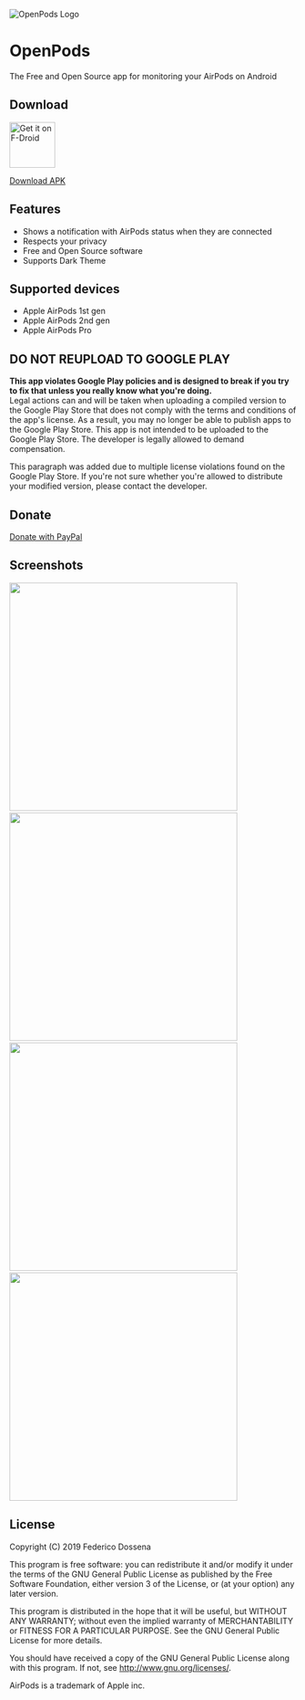 ![OpenPods Logo](fastlane/metadata/android/en-US/images/featureGraphic.png)

# OpenPods
The Free and Open Source app for monitoring your AirPods on Android

## Download
<a href="https://f-droid.org/packages/com.dosse.airpods"><img src="https://fdroid.gitlab.io/artwork/badge/get-it-on.png" alt="Get it on F-Droid" height="80"></a>

[Download APK](https://downloads.fdossena.com/geth.php?r=openpods-apk)

## Features
* Shows a notification with AirPods status when they are connected
* Respects your privacy
* Free and Open Source software
* Supports Dark Theme

## Supported devices
* Apple AirPods 1st gen
* Apple AirPods 2nd gen
* Apple AirPods Pro

## DO NOT REUPLOAD TO GOOGLE PLAY
**This app violates Google Play policies and is designed to break if you try to fix that unless you really know what you're doing.**<br />
Legal actions can and will be taken when uploading a compiled version to the Google Play Store that does not comply with the terms and conditions of the app's license. As a result, you may no longer be able to publish apps to the Google Play Store. This app is not intended to be uploaded to the Google Play Store. The developer is legally allowed to demand compensation.

This paragraph was added due to multiple license violations found on the Google Play Store. If you're not sure whether you're allowed to distribute your modified version, please contact the developer.

## Donate
[Donate with PayPal](https://www.paypal.me/sineisochronic)

## Screenshots
<img src="fastlane/metadata/android/en-US/images/phoneScreenshots/screen1.png" width="400"> &nbsp; <img src="fastlane/metadata/android/en-US/images/phoneScreenshots/screen2.png" width="400"> &nbsp; <img src="fastlane/metadata/android/en-US/images/phoneScreenshots/screen3.png" width="400"> &nbsp; <img src="fastlane/metadata/android/en-US/images/phoneScreenshots/screen4.png" width="400">

## License
Copyright (C) 2019 Federico Dossena

This program is free software: you can redistribute it and/or modify
it under the terms of the GNU General Public License as published by
the Free Software Foundation, either version 3 of the License, or
(at your option) any later version.

This program is distributed in the hope that it will be useful,
but WITHOUT ANY WARRANTY; without even the implied warranty of
MERCHANTABILITY or FITNESS FOR A PARTICULAR PURPOSE.  See the
GNU General Public License for more details.

You should have received a copy of the GNU General Public License
along with this program.  If not, see <http://www.gnu.org/licenses/>.

AirPods is a trademark of Apple inc.
